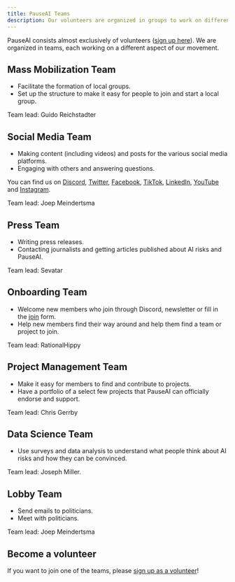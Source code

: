 ```yaml
---
title: PauseAI Teams
description: Our volunteers are organized in groups to work on different aspects of our movement.
---
```


PauseAI consists almost exclusively of volunteers ([sign up here](https://airtable.com/appWPTGqZmUcs3NWu/pag7ztLh27Omj5s2n/form)).
We are organized in teams, each working on a different aspect of our movement.

## Mass Mobilization Team

- Facilitate the formation of local groups.
- Set up the structure to make it easy for people to join and start a local group.

Team lead: Guido Reichstadter

## Social Media Team

- Making content (including videos) and posts for the various social media platforms.
- Engaging with others and answering questions.

You can find us on [Discord](https://discord.gg/2XXWXvErfA), [Twitter](https://twitter.com/PauseAI), [Facebook](https://www.facebook.com/PauseAI), [TikTok](https://www.tiktok.com/@pauseai), [LinkedIn](https://www.linkedin.com/uas/login?session_redirect=/company/97035448/), [YouTube](https://www.youtube.com/@PauseAI) and [Instagram](https://www.instagram.com/pause_ai).

Team lead: Joep Meindertsma

## Press Team

- Writing press releases.
- Contacting journalists and getting articles published about AI risks and PauseAI.

Team lead: Sevatar

## Onboarding Team

- Welcome new members who join through Discord, newsletter or fill in the [join](/join) form.
- Help new members find their way around and help them find a team or project to join.

Team lead: RationalHippy

## Project Management Team

- Make it easy for members to find and contribute to projects.
- Have a portfolio of a select few projects that PauseAI can officially endorse and support.

Team lead: Chris Gerrby

## Data Science Team

- Use surveys and data analysis to understand what people think about AI risks and how they can be convinced.

Team lead: Joseph Miller.

## Lobby Team

- Send emails to politicians.
- Meet with politicians.

Team lead: Joep Meindertsma

## Become a volunteer

If you want to join one of the teams, please [sign up as a volunteer](https://airtable.com/appWPTGqZmUcs3NWu/pag7ztLh27Omj5s2n/form)!
